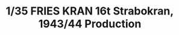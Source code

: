 ---
title: "1/35 FRIES KRAN 16t Strabokran, 1943/44 Production"
price: "TBA" 
desc: "Maketa"
img_path: "/assets/img/TAKO2109.jpg"
brand: "N/A"
available: false
special_offer: false
new: false
soon: false
cat: "0010000"
subcat: "0013100"
subsubcat: "0N/A"
sifra: "TAKO2109"
---
